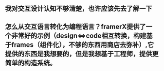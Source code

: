 ## 我对交互设计认知不够清楚，也许应该先去了解一下 

## 怎么从交互语言转化为编程语言？framerX提供了一个非常好的示例（design<=>code相互转换，构建基于frames（组件化），不够的东西用商店去弥补）,它提供的东西是我想要的，但是我想基于工程师，提供更简单的构造系统。
